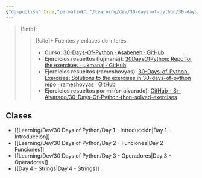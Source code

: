```yaml
---
{"dg-publish":true,"permalink":"/learning/dev/30-days-of-python/30-days-of-python/","hide":true,"created":"2024-03-08T15:09","updated":"2025-01-27T15:46"}
---
```


> [!info]-
>> [!cite]+ Fuentes y enlaces de interés
>> - **Curso**: [30-Days-Of-Python · Asabeneh · GitHub](https://github.com/Asabeneh/30-Days-Of-Python/blob/master/readme.md) 
>> - **Ejercicios resueltos (lujmanaj)**: [30DaysOfPython: Repo for the exercises · lukmanaj · GitHub](https://github.com/lukmanaj/30DaysOfPython) 
>> - **Ejercicios resueltos (rameshovyas)**: [30-Days-of-Python-Exercises: Solutions to the exercises in 30-days-of-python repo · rameshovyas · GitHub](https://github.com/rameshovyas/30-Days-of-Python-Exercises) 
>> - **Ejercicios resueltos por mi (sr-alvarado)**: [GitHub - Sr-Alvarado/30-Days-Of-Python-thon-solved-exercises](https://github.com/Sr-Alvarado/30-Days-Of-Python-thon-solved-exercises/tree/main)

## Clases
- [[Learning/Dev/30 Days of Python/Day 1 - Introducción\|Day 1 - Introducción]] 
- [[Learning/Dev/30 Days of Python/Day 2 - Funciones\|Day 2 - Funciones]] 
- [[Learning/Dev/30 Days of Python/Day 3 - Operadores\|Day 3 - Operadores]]
- [[Day 4 - Strings\|Day 4 - Strings]] 